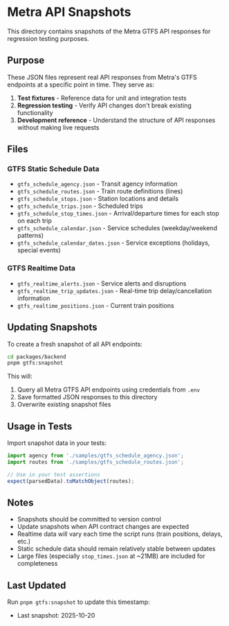 # Metra API Snapshots

This directory contains snapshots of the Metra GTFS API responses for regression testing purposes.

## Purpose

These JSON files represent real API responses from Metra's GTFS endpoints at a specific point in time. They serve as:

1. **Test fixtures** - Reference data for unit and integration tests
2. **Regression testing** - Verify API changes don't break existing functionality
3. **Development reference** - Understand the structure of API responses without making live requests

## Files

### GTFS Static Schedule Data

- `gtfs_schedule_agency.json` - Transit agency information
- `gtfs_schedule_routes.json` - Train route definitions (lines)
- `gtfs_schedule_stops.json` - Station locations and details
- `gtfs_schedule_trips.json` - Scheduled trips
- `gtfs_schedule_stop_times.json` - Arrival/departure times for each stop on each trip
- `gtfs_schedule_calendar.json` - Service schedules (weekday/weekend patterns)
- `gtfs_schedule_calendar_dates.json` - Service exceptions (holidays, special events)

### GTFS Realtime Data

- `gtfs_realtime_alerts.json` - Service alerts and disruptions
- `gtfs_realtime_trip_updates.json` - Real-time trip delay/cancellation information
- `gtfs_realtime_positions.json` - Current train positions

## Updating Snapshots

To create a fresh snapshot of all API endpoints:

```bash
cd packages/backend
pnpm gtfs:snapshot
```

This will:

1. Query all Metra GTFS API endpoints using credentials from `.env`
2. Save formatted JSON responses to this directory
3. Overwrite existing snapshot files

## Usage in Tests

Import snapshot data in your tests:

```typescript
import agency from './samples/gtfs_schedule_agency.json';
import routes from './samples/gtfs_schedule_routes.json';

// Use in your test assertions
expect(parsedData).toMatchObject(routes);
```

## Notes

- Snapshots should be committed to version control
- Update snapshots when API contract changes are expected
- Realtime data will vary each time the script runs (train positions, delays, etc.)
- Static schedule data should remain relatively stable between updates
- Large files (especially `stop_times.json` at ~21MB) are included for completeness

## Last Updated

Run `pnpm gtfs:snapshot` to update this timestamp:

- Last snapshot: 2025-10-20
